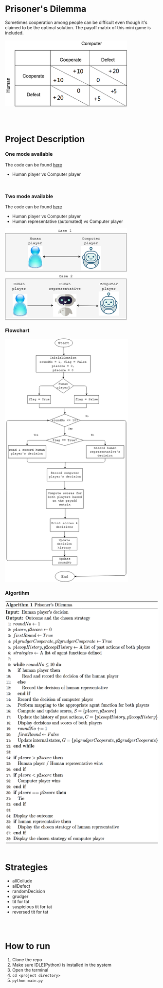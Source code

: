# Prisoner's Dilemma
Sometimes cooperation among people can be difficult even though it's claimed to be the optimal solution. The payoff matrix of this mini game is included.  <br/><br/>
<img src="img/payoff.png" width=400>

<br/>
<br/>

# Project Description
### One mode available
The code can be found [here](https://github.com/Sins-Repo/PrisonersDilemma/blob/main/main.py)
* Human player vs Computer player

<br/>

### Two mode available
The code can be found [here](https://github.com/Sins-Repo/PrisonersDilemma/blob/main/complete/main.py)
* Human player vs Computer player
* Human representative (automated) vs Computer player
<img src="img/case.png" width=400>

<br/>

### Flowchart
<img src="img/flowchart.png" height=800>

<br/>

### Algortihm
<img src="img/algo.png" height=800>

<br/>
<br/>

# Strategies 
* allCollude
* allDefect
* randomDecision
* grudger
* tit for tat
* suspicious tit for tat
* reversed tit for tat

<br/>
<br/>

# How to run
1. Clone the repo
2. Make sure IDLE(Python) is installed in the system
3. Open the terminal
4. `cd <project directory>`
5. `python main.py`
